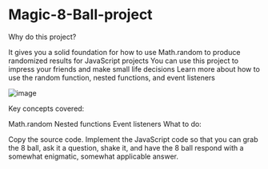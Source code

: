 # Magic-8-Ball-project

Why do this project?

It gives you a solid foundation for how to use Math.random to produce randomized results for JavaScript projects
You can use this project to impress your friends and make small life decisions
Learn more about how to use the random function, nested functions, and event listeners

![image](https://user-images.githubusercontent.com/98189287/180611434-048fdb36-65a8-44b0-91d5-31f256414c6d.png)

Key concepts covered:

Math.random
Nested functions
Event listeners
What to do:

Copy the source code.
Implement the JavaScript code so that you can grab the 8 ball, ask it a question, shake it, and have the 8 ball respond with a somewhat enigmatic, somewhat applicable answer.
